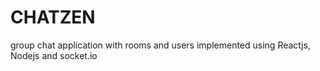 # CHATZEN
group chat application with rooms and users implemented using Reactjs, Nodejs and socket.io
